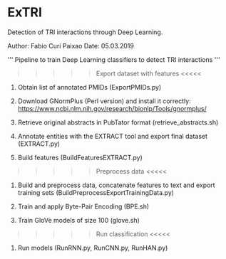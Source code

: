# ExTRI

Detection of TRI interactions through Deep Learning.

Author: Fabio Curi Paixao
Date: 05.03.2019

''' Pipeline to train Deep Learning classifiers to detect TRI interactions '''


>>>>> Export dataset with features <<<<<

1. Obtain list of annotated PMIDs (ExportPMIDs.py)

2. Download GNormPlus (Perl version) and install it correctly: https://www.ncbi.nlm.nih.gov/research/bionlp/Tools/gnormplus/

3. Retrieve original abstracts in PubTator format (retrieve_abstracts.sh)

4. Annotate entities with the EXTRACT tool and export final dataset (EXTRACT.py)

5. Build features (BuildFeaturesEXTRACT.py)


>>>>> Preprocess data <<<<<

1. Build and preprocess data, concatenate features to text and export training sets (BuildPreprocessExportTrainingData.py)

2. Train and apply Byte-Pair Encoding (BPE.sh)

3. Train GloVe models of size 100 (glove.sh)


>>>>> Run classification <<<<<

1. Run models (RunRNN.py, RunCNN.py, RunHAN.py) 

